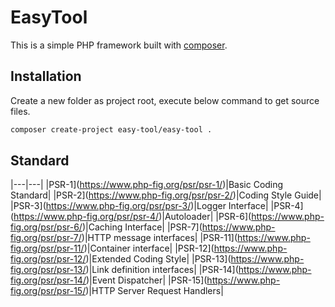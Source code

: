 # EasyTool

This is a simple PHP framework built with [composer](https://getcomposer.org/).

## Installation

Create a new folder as project root, execute below command to get source files.

```sh
composer create-project easy-tool/easy-tool .
```

## Standard

|---|---|
|PSR-1](https://www.php-fig.org/psr/psr-1/)|Basic Coding Standard|
|PSR-2](https://www.php-fig.org/psr/psr-2/)|Coding Style Guide|
|PSR-3](https://www.php-fig.org/psr/psr-3/)|Logger Interface|
|PSR-4](https://www.php-fig.org/psr/psr-4/)|Autoloader|
|PSR-6](https://www.php-fig.org/psr/psr-6/)|Caching Interface|
|PSR-7](https://www.php-fig.org/psr/psr-7/)|HTTP message interfaces|
|PSR-11](https://www.php-fig.org/psr/psr-11/)|Container interface|
|PSR-12](https://www.php-fig.org/psr/psr-12/)|Extended Coding Style|
|PSR-13](https://www.php-fig.org/psr/psr-13/)|Link definition interfaces|
|PSR-14](https://www.php-fig.org/psr/psr-14/)|Event Dispatcher|
|PSR-15](https://www.php-fig.org/psr/psr-15/)|HTTP Server Request Handlers|
